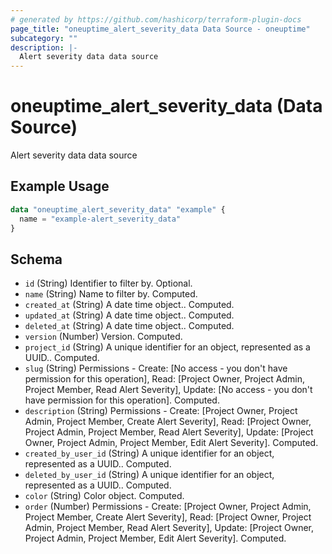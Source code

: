 ```yaml
---
# generated by https://github.com/hashicorp/terraform-plugin-docs
page_title: "oneuptime_alert_severity_data Data Source - oneuptime"
subcategory: ""
description: |-
  Alert severity data data source
---
```


# oneuptime_alert_severity_data (Data Source)

Alert severity data data source

## Example Usage

```terraform
data "oneuptime_alert_severity_data" "example" {
  name = "example-alert_severity_data"
}
```

## Schema

- `id` (String) Identifier to filter by. Optional.
- `name` (String) Name to filter by. Computed.
- `created_at` (String) A date time object.. Computed.
- `updated_at` (String) A date time object.. Computed.
- `deleted_at` (String) A date time object.. Computed.
- `version` (Number) Version. Computed.
- `project_id` (String) A unique identifier for an object, represented as a UUID.. Computed.
- `slug` (String) Permissions - Create: [No access - you don't have permission for this operation], Read: [Project Owner, Project Admin, Project Member, Read Alert Severity], Update: [No access - you don't have permission for this operation]. Computed.
- `description` (String) Permissions - Create: [Project Owner, Project Admin, Project Member, Create Alert Severity], Read: [Project Owner, Project Admin, Project Member, Read Alert Severity], Update: [Project Owner, Project Admin, Project Member, Edit Alert Severity]. Computed.
- `created_by_user_id` (String) A unique identifier for an object, represented as a UUID.. Computed.
- `deleted_by_user_id` (String) A unique identifier for an object, represented as a UUID.. Computed.
- `color` (String) Color object. Computed.
- `order` (Number) Permissions - Create: [Project Owner, Project Admin, Project Member, Create Alert Severity], Read: [Project Owner, Project Admin, Project Member, Read Alert Severity], Update: [Project Owner, Project Admin, Project Member, Edit Alert Severity]. Computed.
